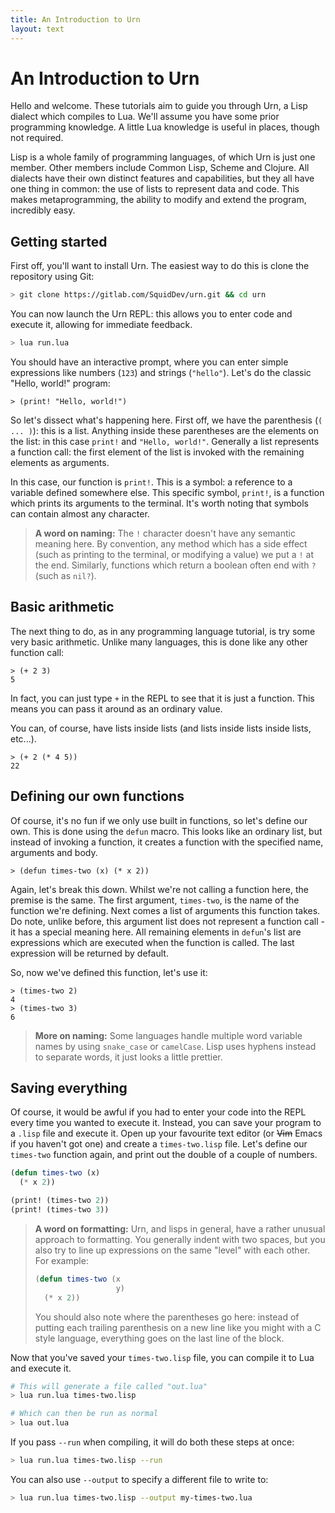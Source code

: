 ```yaml
---
title: An Introduction to Urn
layout: text
---
```


# An Introduction to Urn
Hello and welcome. These tutorials aim to guide you through Urn, a Lisp dialect which compiles to Lua. We'll assume you
have some prior programming knowledge. A little Lua knowledge is useful in places, though not required.

Lisp is a whole family of programming languages, of which Urn is just one member. Other members include Common Lisp,
Scheme and Clojure. All dialects have their own distinct features and capabilities, but they all have one thing in
common: the use of lists to represent data and code. This makes metaprogramming, the ability to modify and extend the
program, incredibly easy.

## Getting started
First off, you'll want to install Urn. The easiest way to do this is clone the repository using Git:

```sh
> git clone https://gitlab.com/SquidDev/urn.git && cd urn
```

You can now launch the Urn REPL: this allows you to enter code and execute it, allowing for immediate feedback.

```sh
> lua run.lua
```

You should have an interactive prompt, where you can enter simple expressions like numbers (`123`) and strings
(`"hello"`). Let's do the classic "Hello, world!" program:

```repl
> (print! "Hello, world!")
```

So let's dissect what's happening here. First off, we have the parenthesis (`( ... )`): this is a list. Anything inside
these parentheses are the elements on the list: in this case `print!` and `"Hello, world!"`. Generally a list represents
a function call: the first element of the list is invoked with the remaining elements as arguments.

In this case, our function is `print!`. This is a symbol: a reference to a variable defined somewhere else. This
specific symbol, `print!`, is a function which prints its arguments to the terminal. It's worth noting that symbols can
contain almost any character.

> **A word on naming:** The `!` character doesn't have any semantic meaning here. By convention, any method which has a
> side effect (such as printing to the terminal, or modifying a value) we put a `!` at the end. Similarly, functions
> which return a boolean often end with `?` (such as `nil?`).

## Basic arithmetic
The next thing to do, as in any programming language tutorial, is try some very basic arithmetic. Unlike many languages,
this is done like any other function call:

```repl
> (+ 2 3)
5
```

In fact, you can just type `+` in the REPL to see that it is just a function. This means you can pass it around as an
ordinary value.

You can, of course, have lists inside lists (and lists inside lists inside lists, etc...).

```repl
> (+ 2 (* 4 5))
22
```

## Defining our own functions
Of course, it's no fun if we only use built in functions, so let's define our own. This is done using the `defun`
macro. This looks like an ordinary list, but instead of invoking a function, it creates a function with the specified
name, arguments and body.

```repl
> (defun times-two (x) (* x 2))
```

Again, let's break this down. Whilst we're not calling a function here, the premise is the same. The first argument,
`times-two`, is the name of the function we're defining. Next comes a list of arguments this function takes. Do note,
unlike before, this argument list does not represent a function call - it has a special meaning here. All remaining
elements in `defun`'s list are expressions which are executed when the function is called. The last expression will be
returned by default.

So, now we've defined this function, let's use it:

```repl
> (times-two 2)
4
> (times-two 3)
6
```

> **More on naming:** Some languages handle multiple word variable names by using `snake_case` or `camelCase`. Lisp uses
> hyphens instead to separate words, it just looks a little prettier.

## Saving everything
Of course, it would be awful if you had to enter your code into the REPL every time you wanted to execute it. Instead,
you can save your program to a `.lisp` file and execute it. Open up your favourite text editor (or ~~Vim~~ Emacs if you
haven't got one) and create a `times-two.lisp` file. Let's define our `times-two` function again, and print out the
double of a couple of numbers.

```cl
(defun times-two (x)
  (* x 2))

(print! (times-two 2))
(print! (times-two 3))
```

> **A word on formatting:** Urn, and lisps in general, have a rather unusual approach to formatting. You generally
> indent with two spaces, but you also try to line up expressions on the same "level" with each other. For example:
>
> ```cl
> (defun times-two (x
>                   y)
>   (* x 2))
> ```
>
> You should also note where the parentheses go here: instead of putting each trailing parenthesis on a new line like
> you might with a C style language, everything goes on the last line of the block.

Now that you've saved your `times-two.lisp` file, you can compile it to Lua and execute it.

```sh
# This will generate a file called "out.lua"
> lua run.lua times-two.lisp

# Which can then be run as normal
> lua out.lua
```

If you pass `--run` when compiling, it will do both these steps at once:

```sh
> lua run.lua times-two.lisp --run
```

You can also use `--output` to specify a different file to write to:

```sh
> lua run.lua times-two.lisp --output my-times-two.lua
```

